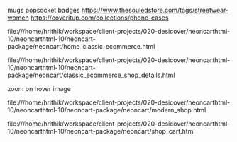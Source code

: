 mugs
popsocket
badges
https://www.thesouledstore.com/tags/streetwear-women
https://coveritup.com/collections/phone-cases

file:///home/hrithik/workspace/client-projects/020-desicover/neoncarthtml-10/neoncarthtml-10/neoncart-package/neoncart/home_classic_ecommerce.html

file:///home/hrithik/workspace/client-projects/020-desicover/neoncarthtml-10/neoncarthtml-10/neoncart-package/neoncart/classic_ecommerce_shop_details.html

zoom on hover image

file:///home/hrithik/workspace/client-projects/020-desicover/neoncarthtml-10/neoncarthtml-10/neoncart-package/neoncart/modern_shop.html

file:///home/hrithik/workspace/client-projects/020-desicover/neoncarthtml-10/neoncarthtml-10/neoncart-package/neoncart/shop_cart.html